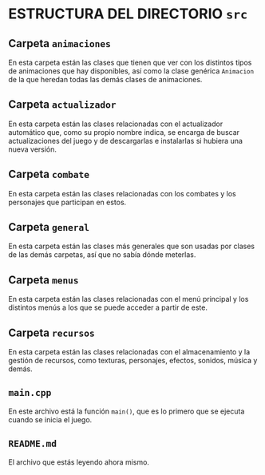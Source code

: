 # ESTRUCTURA DEL DIRECTORIO `src`

## Carpeta `animaciones`

En esta carpeta están las clases que tienen que ver con los distintos tipos de animaciones que hay disponibles, así como la clase genérica `Animacion` de la que heredan todas las demás clases de animaciones.

## Carpeta `actualizador`

En esta carpeta están las clases relacionadas con el actualizador automático que, como su propio nombre indica, se encarga de buscar actualizaciones del juego y de descargarlas e instalarlas si hubiera una nueva versión.

## Carpeta `combate`

En esta carpeta están las clases relacionadas con los combates y los personajes que participan en estos.

## Carpeta `general`

En esta carpeta están las clases más generales que son usadas por clases de las demás carpetas, así que no sabía dónde meterlas.

## Carpeta `menus`

En esta carpeta están las clases relacionadas con el menú principal y los distintos menús a los que se puede acceder a partir de este.

## Carpeta `recursos`

En esta carpeta están las clases relacionadas con el almacenamiento y la gestión de recursos, como texturas, personajes, efectos, sonidos, música y demás.

## `main.cpp`

En este archivo está la función `main()`, que es lo primero que se ejecuta cuando se inicia el juego.

## `README.md`

El archivo que estás leyendo ahora mismo.
